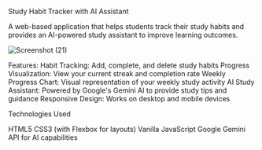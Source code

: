 Study Habit Tracker with AI Assistant


A web-based application that helps students track their study habits and provides an AI-powered study assistant to improve learning outcomes.

![Screenshot (21)](https://github.com/user-attachments/assets/690a8d08-6316-4c06-8b86-8c6d66d25f06)

Features:
Habit Tracking: Add, complete, and delete study habits
Progress Visualization: View your current streak and completion rate
Weekly Progress Chart: Visual representation of your weekly study activity
AI Study Assistant: Powered by Google's Gemini AI to provide study tips and guidance
Responsive Design: Works on desktop and mobile devices

Technologies Used

HTML5
CSS3 (with Flexbox for layouts)
Vanilla JavaScript
Google Gemini API for AI capabilities
